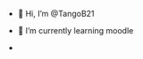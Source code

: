 - 👋 Hi, I’m @TangoB21

- 🌱 I’m currently learning moodle
-

<!---
TangoB21/TangoB21 is a ✨ special ✨ repository because its `README.md` (this file) appears on your GitHub profile.
You can click the Preview link to take a look at your changes.
--->

